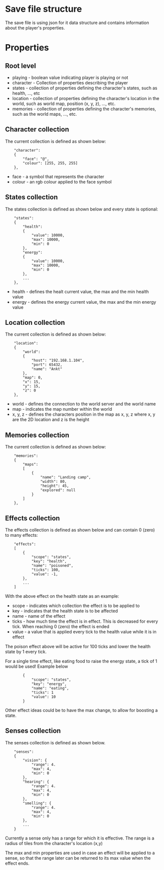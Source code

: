 # Save file structure
The save file is using json for it data structure and contains information about
the player's properties.

# Properties

## Root level
- playing - boolean value indicating player is playing or not
- character - Collection of properties describing the player
- states - collection of properties defining the character's states, such as health, ..., etc
- location - collection of properties defining the character's location in the world, such as world map, position (x, y, z), ..., etc.
- memories - collection of properties defining the character's memories, such as the world maps, ..., etc.

## Character collection
The current collection is defined as shown below:
```
	"character":
	{
		"face": "@",
		"colour": [255, 255, 255]
	},
```
- face - a symbol that represents the character
- colour - an rgb colour applied to the face symbol

## States collection
The states collection is defined as shown below and every state is optional:
```
	"states":
	{
		"health":
		{
			"value": 10000,
			"max": 10000,
			"min": 0
		},
		"energy":
		{
			"value": 10000,
			"max": 10000,
			"min": 0
		},
		...
	},
```
- health - defines the healt current value, the max and the min health value
- energy - defines the energy current value, the max and the min energy value

## Location collection
The current collection is defined as shown below:
```
	"location":
	{
		"world":
		{
			"host": "192.168.1.104",
			"port": 65432,
			"name": "Ankt"
		},
		"map": 0,
		"x": 15,
		"y": 15,
		"z": 0
	},
```
- world - defines the connection to the world server and the world name
- map - indicates the map number within the world
- x, y, z - defines the characters position in the map as x, y, z where x, y are the 2D location and z is the height

## Memories collection
The current collection is defined as shown below:
```
	"memories":
	{
		"maps":
		[
			{
				"name": "Landing camp",
				"width": 80,
				"height": 45,
				"explored": null
			}
		]
	},
```

## Effects collection
The effects collection is defined as shown below and can contain 0 (zero) to many effects:
```
	"effects":
	[
		{
			"scope": "states",
			"key": "health",
			"name": "poisoned",
			"ticks": 100,
			"value": -1,
		},
		...
	]
```
With the above effect on the health state as an example:
- scope - indicates which collection the effect is to be applied to
- key - indicates that the health state is to be affected
- name - name of the effect
- ticks - how much time the effect is in effect. This is decreased for every tick. When reaching 0 (zero) the effect is ended
- value - a value that is applied every tick to the health value while it is in effect

The poison effect above will be active for 100 ticks and lower the health state by 1 every tick.

For a single time effect, like eating food to raise the energy state, a tick of 1 would be used!
Example below
```
		{
			"scope": "states",
			"key": "energy",
			"name": "eating",
			"ticks": 1
			"value": 10
		}
```
Other effect ideas could be to have the max change, to allow for boosting a state.
## Senses collection
The senses collection is defined as shown below.
```
	"senses":
	{
		"vision": {
			"range": 4.
			"max": 4,
			"min": 0
		},
		"hearing": {
			"range": 4.
			"max": 4,
			"min": 0
		},
		"smelling": {
			"range": 4.
			"max": 4,
			"min": 0
		},
		...
	}
```
Currently a sense only has a range for which it is effective. The range is a radius of tiles from the character's location (x,y)
	
The max and min properties are used in case an effect will be applied to a sense, so that the range later can
be returned to its max value when the effect ends.
